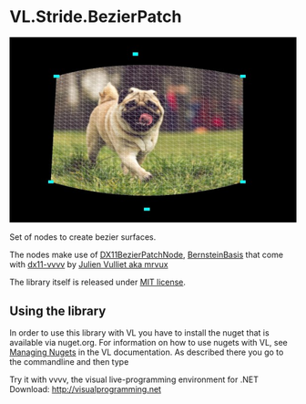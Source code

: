 # VL.Stride.BezierPatch
![splash](https://github.com/antokhio/VL.Stride.BezierPatch/blob/main/help/assets/splash.jpg)

Set of nodes to create bezier surfaces.

The nodes make use of [DX11BezierPatchNode](https://github.com/mrvux/dx11-vvvv/blob/master/Nodes/VVVV.DX11.Nodes/Nodes/Geometry/Primitives/DX11BezierPatchNode.cs), [BernsteinBasis](https://github.com/mrvux/FeralTic/blob/master/Core/Core/Maths/BernsteinBasis.cs) that come with [dx11-vvvv](https://github.com/mrvux/dx11-vvvv) by [Julien Vulliet aka mrvux](https://github.com/mrvux)

The library itself is released under [MIT license](https://github.com/antokhio/VL.Stride.BezierPatch/blob/master/LICENSE).

## Using the library
In order to use this library with VL you have to install the nuget that is available via nuget.org. For information on how to use nugets with VL, see [Managing Nugets](https://thegraybook.vvvv.org/reference/hde/managing-nugets.html) in the VL documentation. As described there you go to the commandline and then type

Try it with vvvv, the visual live-programming environment for .NET  
Download: http://visualprogramming.net
